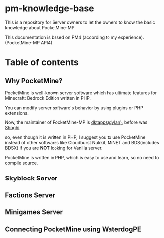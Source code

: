 # pm-knowledge-base

This is a repository for Server owners to let the owners to know the basic knowledge about PocketMine-MP

This documentation is based on PM4 (according to my experience). (PocketMine-MP API4)

# Table of contents

<!-- TODO -->

## Why PocketMine?

PocketMine is well-known server software which has ultimate features for Minecraft: Bedrock Edition written in PHP.

You can modify server software's behavior by using plugins or PHP extensions.

Now, the maintainer of PocketMine-MP is [dktapps(dylan)](https://github.com/dktapps), before was [Shoghi](https://github.com/shoghicp)

so, even though it is written in PHP, I suggest you to use PocketMine instead of other softwares like Cloudburst Nukkit, MiNET and BDS(includes BDSX) if you are **NOT** looking for Vanilla server.

PocketMine is written in PHP, which is easy to use and learn, so no need to compile source.

## Skyblock Server

## Factions Server

## Minigames Server

## Connecting PocketMine using WaterdogPE
